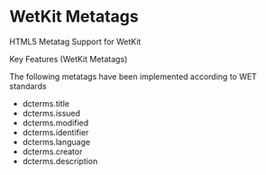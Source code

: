 WetKit Metatags
===============
HTML5 Metatag Support for WetKit

Key Features (WetKit Metatags)

The following metatags have been implemented according to WET standards
* dcterms.title
* dcterms.issued
* dcterms.modified
* dcterms.identifier
* dcterms.language
* dcterms.creator
* dcterms.description